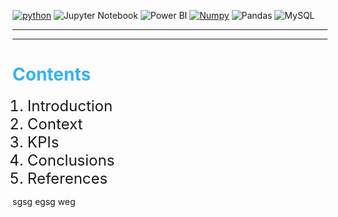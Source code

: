 <a href='https://github.com/shivamkapasia0' target="_blank"><img alt='python' src='https://img.shields.io/badge/Python-100000?style=for-the-badge&logo=python&logoColor=FFFF00&labelColor=0C86EA&color=FFFFFF'/></a>
![Jupyter Notebook](https://img.shields.io/badge/Jupyter-F37626.svg?&style=for-the-badge&logo=Jupyter&logoColor=black)
![Power BI](https://img.shields.io/badge/PowerBI-000000?style=for-the-badge&logo=Power%20BI&logoColor=yellow)
<a href='https://github.com/shivamkapasia0' target="_blank"><img alt='Numpy' src='https://img.shields.io/badge/numpy-100000?style=for-the-badge&logo=Numpy&logoColor=2291A9&labelColor=FFFFFF&color=FFFFFF'/></a>
![Pandas](https://img.shields.io/badge/Pandas-2C2D72?style=for-the-badge&logo=pandas&logoColor=white)
![MySQL](https://img.shields.io/badge/MySQL-005C84?style=for-the-badge&logo=mysql&logoColor=white)

---

---

<h1 style = 'color: #34B3F1'>Contents</h1>
<p>
    <ol>
        <a><li style = 'font-size: 24px' a href = '#introduction'>Introduction</li></a>
        <li style = 'font-size: 24px'>Context</li>
        <li style = 'font-size: 24px'>KPIs</li>
        <li style = 'font-size: 24px'>Conclusions</li>
        <li style = 'font-size: 24px'>References</li>
    </ol>
</p>

<section id = 'introduction'>
<p>sgsg egsg weg</p>
</section>
